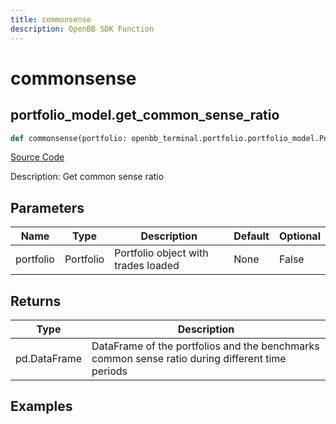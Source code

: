 ```yaml
---
title: commonsense
description: OpenBB SDK Function
---
```

# commonsense

## portfolio_model.get_common_sense_ratio

```python
def commonsense(portfolio: openbb_terminal.portfolio.portfolio_model.PortfolioModel) -> None:
```
[Source Code](https://github.com/OpenBB-finance/OpenBBTerminal/tree/main/openbb_terminal/portfolio/portfolio_model.py#L1198)

Description: Get common sense ratio

## Parameters

| Name | Type | Description | Default | Optional |
| ---- | ---- | ----------- | ------- | -------- |
| portfolio | Portfolio | Portfolio object with trades loaded | None | False |

## Returns

| Type | Description |
| ---- | ----------- |
| pd.DataFrame | DataFrame of the portfolios and the benchmarks common sense ratio during different time periods |

## Examples

